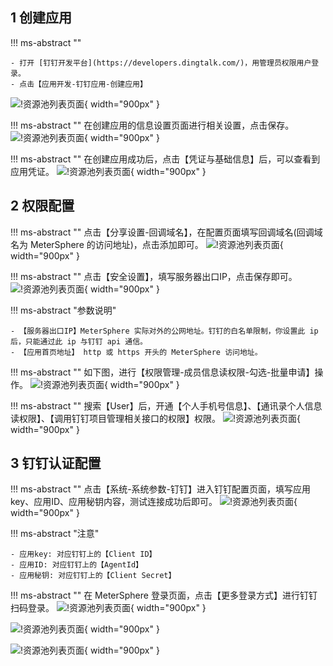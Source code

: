 ## 1 创建应用
!!! ms-abstract ""

    - 打开 [钉钉开发平台](https://developers.dingtalk.com/)，用管理员权限用户登录。
    - 点击【应用开发-钉钉应用-创建应用】
![!资源池列表页面](../../img/X-Pack/single_sign/dingding/创建应用.png){ width="900px" }

!!! ms-abstract ""
    在创建应用的信息设置页面进行相关设置，点击保存。
![!资源池列表页面](../../img/X-Pack/single_sign/dingding/填写应用名称.png){ width="900px" }

!!! ms-abstract ""
    在创建应用成功后，点击【凭证与基础信息】后，可以查看到应用凭证。
![!资源池列表页面](../../img/X-Pack/single_sign/dingding/应用凭证.png){ width="900px" }

## 2 权限配置
!!! ms-abstract ""
    点击【分享设置-回调域名】，在配置页面填写回调域名(回调域名为 MeterSphere 的访问地址)，点击添加即可。
![!资源池列表页面](../../img/X-Pack/single_sign/dingding/设置回调地址.png){ width="900px" }

!!! ms-abstract ""
    点击【安全设置】，填写服务器出口IP，点击保存即可。
![!资源池列表页面](../../img/X-Pack/single_sign/dingding/钉钉出口配置.png){ width="900px" }

!!! ms-abstract "参数说明"

    - 【服务器出口IP】MeterSphere 实际对外的公网地址。钉钉的白名单限制，你设置此 ip 后，只能通过此 ip 与钉钉 api 通信。
    - 【应用首页地址】 http 或 https 开头的 MeterSphere 访问地址。

!!! ms-abstract ""
    如下图，进行【权限管理-成员信息读权限-勾选-批量申请】操作。
![!资源池列表页面](../../img/X-Pack/single_sign/dingding/勾选读权限.png){ width="900px" }

!!! ms-abstract ""
    搜索【User】后，开通【个人手机号信息】、【通讯录个人信息读权限】、【调用钉钉项目管理相关接口的权限】权限。
![!资源池列表页面](../../img/X-Pack/single_sign/dingding/个人信息权限.png){ width="900px" }

## 3 钉钉认证配置
!!! ms-abstract ""
    点击【系统-系统参数-钉钉】进入钉钉配置页面，填写应用key、应用ID、应用秘钥内容，测试连接成功后即可。
![!资源池列表页面](../../img/X-Pack/single_sign/dingding/MS配置钉钉.png){ width="900px" }

!!! ms-abstract "注意"

    - 应用key: 对应钉钉上的【Client ID】
    - 应用ID: 对应钉钉上的【AgentId】
    - 应用秘钥: 对应钉钉上的【Client Secret】

!!! ms-abstract ""
    在 MeterSphere 登录页面，点击【更多登录方式】进行钉钉扫码登录。
![!资源池列表页面](../../img/X-Pack/single_sign/work_weixin/企业微信登录页面.png){ width="900px" }

![!资源池列表页面](../../img/X-Pack/single_sign/dingding/钉钉扫码登录.png){ width="900px" }

![!资源池列表页面](../../img/X-Pack/single_sign/dingding/钉钉正常登录.png){ width="900px" }
